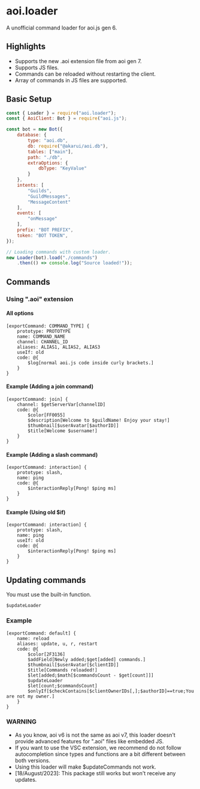 # aoi.loader
A unofficial command loader for aoi.js gen 6.

## Highlights
- Supports the new .aoi extension file from aoi gen 7.
- Supports JS files.
- Commands can be reloaded without restarting the client.
- Array of commands in JS files are supported.

## Basic Setup
```js
const { Loader } = require("aoi.loader");
const { AoiClient: Bot } = require("aoi.js");

const bot = new Bot({
    database: {
        type: "aoi.db",
        db: require("@akarui/aoi.db"),
        tables: ["main"],
        path: "./db",
        extraOptions: {
            dbType: "KeyValue"
        }
    },
    intents: [
        "Guilds",
        "GuildMessages",
        "MessageContent"
    ],
    events: [
        "onMessage"
    ],
    prefix: "BOT PREFIX",
    token: "BOT TOKEN",
});

// Loading commands with custom loader.
new Loader(bot).load("./commands")
    .then(() => console.log("Source loaded!"));
```

## Commands
### Using ".aoi" extension
#### All options
```
[exportCommand: COMMAND_TYPE] {
    prototype: PROTOTYPE
    name: COMMAND_NAME
    channel: CHANNEL_ID
    aliases: ALIAS1, ALIAS2, ALIAS3
    useIf: old
    code: @{
        $log[normal aoi.js code inside curly brackets.]
    }
}
```

#### Example (Adding a join command)
```
[exportCommand: join] {
    channel: $getServerVar[channelID]
    code: @{
        $color[FF0055]
        $description[Welcome to $guildName! Enjoy your stay!]
        $thumbnail[$userAvatar[$authorID]]
        $title[Welcome $username!]
    }
}
```

#### Example (Adding a slash command)
```
[exportCommand: interaction] {
    prototype: slash,
    name: ping
    code: @{
        $interactionReply[Pong! $ping ms]
    }
}
```

#### Example (Using old $if)
```
[exportCommand: interaction] {
    prototype: slash,
    name: ping
    useIf: old
    code: @{
        $interactionReply[Pong! $ping ms]
    }
}
```

## Updating commands
You must use the built-in function.
```
$updateLoader
```

### Example
```
[exportCommand: default] {
    name: reload
    aliases: update, u, r, restart
    code: @{
        $color[2F3136]
        $addField[Newly added;$get[added] commands.]
        $thumbnail[$userAvatar[$clientID]]
        $title[Commands reloaded!]
        $let[added;$math[$commandsCount - $get[count]]]
        $updateLoader
        $let[count;$commandsCount]
        $onlyIf[$checkContains[$clientOwnerIDs[,];$authorID]==true;You are not my owner.]
    }
}
```

### WARNING
- As you know, aoi v6 is not the same as aoi v7, this loader doesn't provide advanced features for ".aoi" files like embedded JS.
- If you want to use the VSC extension, we recommend do not follow autocompletion since types and functions are a bit different between both versions.
- Using this loader will make $updateCommands not work.
- [18/August/2023]: This package still works but won't receive any updates.